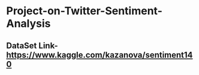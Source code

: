 # Project-on-Twitter-Sentiment-Analysis
## DataSet Link-https://www.kaggle.com/kazanova/sentiment140
